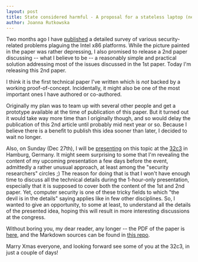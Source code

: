 ```yaml
---
layout: post
title: State considered harmful - A proposal for a stateless laptop (new paper)
author: Joanna Rutkowska
---
```


Two months ago I have [published][x86_harmful_post] a detailed survey of various
security-related problems plaguing the Intel x86 platforms. While the picture
painted in the paper was rather depressing, I also promised to release a 2nd
paper discussing -- what I believe to be -- a reasonably simple and practical
solution addressing most of the issues discussed in the 1st paper. Today I'm
releasing this 2nd paper.

I think it is the first technical paper I've written which is _not_ backed by a
working proof-of-concept. Incidentally, it might also be one of the most
important ones I have authored or co-authored.

Originally my plan was to team up with several other people and get a prototype
available at the time of publication of this paper. But it turned out it would
take way more time than I originally though, and so would delay the publication
of this 2nd article until probably mid next year or so. Because I believe there
is a benefit to publish this idea sooner than later, I decided to wait no
longer.

Also, on Sunday (Dec 27th), I will be [presenting][32c3_presentation] on this
topic at the [32c3][32c3] in Hamburg, Germany. It might seem surprising to some
that I'm revealing the content of my upcoming presentation a few days before the
event, admittedly a rather unusual approach, at least among the "security
researchers" circles ;) The reason for doing that is that I won't have enough
time to discuss all the technical details during the 1-hour-only presentation,
especially that it is supposed to cover both the content of the 1st and 2nd
paper.  Yet, computer security is one of these tricky fields to which "the devil
is in the details" saying applies like in few other disciplines. So, I wanted to
give an opportunity, to some at least, to understand all the details of the
presented idea, hoping this will result in more interesting discussions at the
congress.

Without boring you, my dear reader, any longer -- the PDF of the paper is
[here][state_harmful_pdf], and the Markdown sources can be found in [this
repo][state_harmful_gh].

Marry Xmas everyone, and looking forward see some of you at the 32c3, in just a
couple of days!

[x86_harmful_post]:     /_posts/2015/10/27/x86_harmful.html
[32c3_presentation]:    https://events.ccc.de/congress/2015/Fahrplan/events/7352.html
[32c3]:                 https://events.ccc.de/congress/2015/wiki/Main_Page
[state_harmful_pdf]:    /papers/2015/x86_harmful.pdf
[state_harmful_gh]:     https://github.com/rootkovska/state_harmful
